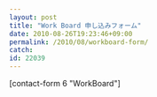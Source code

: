 ```yaml
---
layout: post
title: "Work Board 申し込みフォーム"
date: 2010-08-26T19:23:46+09:00
permalink: /2010/08/workboard-form/
catch: 
id: 22039
---
```

<p id="commentform">
[contact-form 6 "WorkBoard"]
</p>
